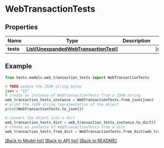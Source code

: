 # WebTransactionTests


## Properties

Name | Type | Description | Notes
------------ | ------------- | ------------- | -------------
**tests** | [**List[UnexpandedWebTransactionTest]**](UnexpandedWebTransactionTest.md) |  | [optional] 

## Example

```python
from tests.models.web_transaction_tests import WebTransactionTests

# TODO update the JSON string below
json = "{}"
# create an instance of WebTransactionTests from a JSON string
web_transaction_tests_instance = WebTransactionTests.from_json(json)
# print the JSON string representation of the object
print(WebTransactionTests.to_json())

# convert the object into a dict
web_transaction_tests_dict = web_transaction_tests_instance.to_dict()
# create an instance of WebTransactionTests from a dict
web_transaction_tests_from_dict = WebTransactionTests.from_dict(web_transaction_tests_dict)
```
[[Back to Model list]](../README.md#documentation-for-models) [[Back to API list]](../README.md#documentation-for-api-endpoints) [[Back to README]](../README.md)


